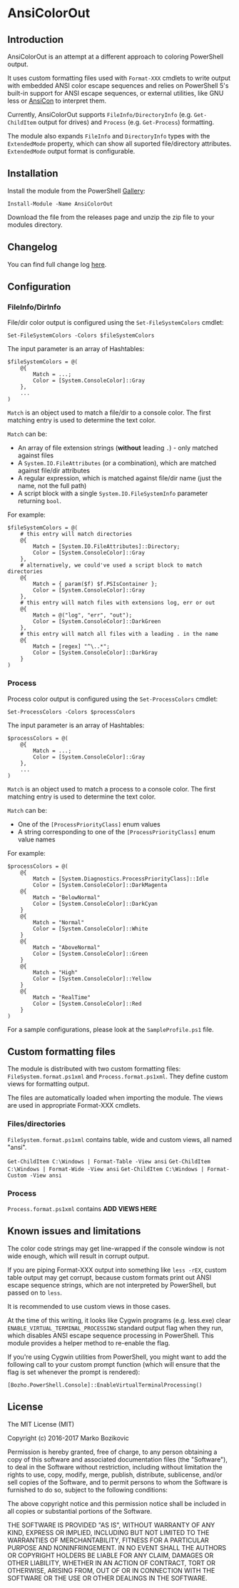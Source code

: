# AnsiColorOut

## Introduction

AnsiColorOut is an attempt at a different approach to coloring PowerShell output. 

It uses custom formatting files used with `Format-XXX` cmdlets to write output with embedded ANSI 
color escape sequences and relies on PowerShell 5's built-in support for ANSI escape sequences, or
external utilities, like GNU less or [AnsiCon](https://github.com/adoxa/ansicon) to interpret them.

Currently, AnsiColorOut supports `FileInfo/DirectoryInfo` (e.g. `Get-ChildItem` output for drives)
and `Process` (e.g. `Get-Process`) formatting.

The module also expands `FileInfo` and `DirectoryInfo` types with the `ExtendedMode` property, 
which can show all suported file/directory attributes. `ExtendedMode` output format is 
configurable.


## Installation

Install the module from the PowerShell [Gallery](https://www.powershellgallery.com/packages/AnsiColorOut): 
```
Install-Module -Name AnsiColorOut
```

Download the file from the releases page and unzip the zip file to your modules directory.


## Changelog

You can find full change log [here](./CHANGELOG.md).


## Configuration

### FileInfo/DirInfo

File/dir color output is configured using the `Set-FileSystemColors` cmdlet: 

~~~
Set-FileSystemColors -Colors $fileSystemColors
~~~

The input parameter is an array of Hashtables:
~~~
$fileSystemColors = @(
    @{
        Match = ...;
        Color = [System.ConsoleColor]::Gray
    },
    ...
)
~~~

`Match` is an object used to match a file/dir to a console color. The first matching entry is used 
to determine the text color.

`Match` can be:

* An array of file extension strings (**without** leading `.`) - only matched against files
* A `System.IO.FileAttributes` (or a combination), which are matched against file/dir attributes
* A regular expression, which is matched against file/dir name (just the name, not the full path)
* A script block with a single `System.IO.FileSystemInfo` parameter returning `bool`.

For example:

~~~
$fileSystemColors = @(
    # this entry will match directories
    @{
        Match = [System.IO.FileAttributes]::Directory;
        Color = [System.ConsoleColor]::Gray
    },
    # alternatively, we could've used a script block to match directories
    @{
        Match = { param($f) $f.PSIsContainer };
        Color = [System.ConsoleColor]::Gray
    },
    # this entry will match files with extensions log, err or out
    @{
        Match = @("log", "err", "out");
        Color = [System.ConsoleColor]::DarkGreen
    },
    # this entry will match all files with a leading . in the name
    @{
        Match = [regex] "^\..*";
        Color = [System.ConsoleColor]::DarkGray
    }
)
~~~


### Process

Process color output is configured using the `Set-ProcessColors` cmdlet: 

~~~
Set-ProcessColors -Colors $processColors
~~~

The input parameter is an array of Hashtables:
~~~
$processColors = @(
    @{
        Match = ...;
        Color = [System.ConsoleColor]::Gray
    },
    ...
)
~~~

`Match` is an object used to match a process to a console color. The first matching entry is used 
to determine the text color.

`Match` can be:

* One of the `[ProcessPriorityClass]` enum values
* A string corresponding to one of the `[ProcessPriorityClass]` enum value names

For example:

~~~
$processColors = @(
    @{
        Match = [System.Diagnostics.ProcessPriorityClass]::Idle
        Color = [System.ConsoleColor]::DarkMagenta
    @{
        Match = "BelowNormal"
        Color = [System.ConsoleColor]::DarkCyan
    }
    @{
        Match = "Normal"
        Color = [System.ConsoleColor]::White
    }
    @{
        Match = "AboveNormal"
        Color = [System.ConsoleColor]::Green
    }
    @{
        Match = "High"
        Color = [System.ConsoleColor]::Yellow
    }
    @{
        Match = "RealTime"
        Color = [System.ConsoleColor]::Red
    }
)
~~~

For a sample configurations, please look at the `SampleProfile.ps1` file.


## Custom formatting files

The module is distributed with two custom formatting files: `FileSystem.format.ps1xml` and
`Process.format.ps1xml`. They define custom views for formatting output.

The files are automatically loaded when importing the module. The views are used in appropriate
Format-XXX cmdlets.

### Files/directories

`FileSystem.format.ps1xml` contains table, wide and custom views, all named "ansi".

`Get-ChildItem C:\Windows | Format-Table -View ansi`
`Get-ChildItem C:\Windows | Format-Wide -View ansi`
`Get-ChildItem C:\Windows | Format-Custom -View ansi`


### Process

`Process.format.ps1xml` contains **ADD VIEWS HERE**


## Known issues and limitations

The color code strings may get line-wrapped if the console window is not wide enough, which will 
result in corrupt output.

If you are piping Format-XXX output into something like `less -rEX`, custom table output may get 
corrupt, because custom formats print out ANSI escape sequence strings, which are not interpreted 
by PowerShell, but passed on to `less`.

It is recommended to use custom views in those cases.

At the time of this writing, it looks like Cygwin programs (e.g. less.exe) clear 
```ENABLE_VIRTUAL_TERMINAL_PROCESSING``` standard output flag when they run, which disables 
ANSI escape sequence processing in PowerShell. This module provides a helper method to re-enable 
the flag.

If you're using Cygwin utilities from PowerShell, you might want to add the following call to 
your custom prompt function (which will ensure that the flag is set whenever the prompt is
rendered):

```[Bozho.PowerShell.Console]::EnableVirtualTerminalProcessing()```



## License

The MIT License (MIT)

Copyright (c) 2016-2017 Marko Bozikovic

Permission is hereby granted, free of charge, to any person obtaining a copy of
this software and associated documentation files (the "Software"), to deal in
the Software without restriction, including without limitation the rights to
use, copy, modify, merge, publish, distribute, sublicense, and/or sell copies of
the Software, and to permit persons to whom the Software is furnished to do so,
subject to the following conditions:

The above copyright notice and this permission notice shall be included in all
copies or substantial portions of the Software.

THE SOFTWARE IS PROVIDED "AS IS", WITHOUT WARRANTY OF ANY KIND, EXPRESS OR
IMPLIED, INCLUDING BUT NOT LIMITED TO THE WARRANTIES OF MERCHANTABILITY, FITNESS
FOR A PARTICULAR PURPOSE AND NONINFRINGEMENT. IN NO EVENT SHALL THE AUTHORS OR
COPYRIGHT HOLDERS BE LIABLE FOR ANY CLAIM, DAMAGES OR OTHER LIABILITY, WHETHER
IN AN ACTION OF CONTRACT, TORT OR OTHERWISE, ARISING FROM, OUT OF OR IN
CONNECTION WITH THE SOFTWARE OR THE USE OR OTHER DEALINGS IN THE SOFTWARE.
